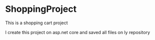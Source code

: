 # ShoppingProject
This is a shopping cart project

I create this project on asp.net core and saved all files on ly repository
